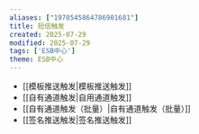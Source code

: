 ```yaml
---
aliases: ["1970545864786901681"]
title: 短信触发
created: 2025-07-29
modified: 2025-07-29
tags: ['ESB中心']
theme: ESB中心
---
```


- [[模板推送触发|模板推送触发]]
- [[自有通道触发|自用通道触发]]
- [[自有通道触发（批量）|自有通道触发（批量）]]
- [[签名推送触发|签名推送触发]]